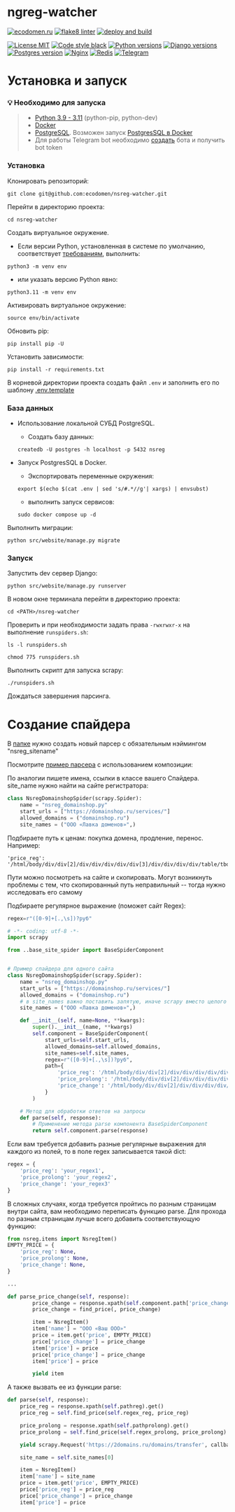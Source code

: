 # ngreg-watcher

[![ecodomen.ru](https://img.shields.io/website?url=https%3A%2F%2Fecodomen.ru%2F)](https://ecodomen.ru/)
[![flake8 linter](https://github.com/ecodomen/nsreg-watcher/actions/workflows/linter.yml/badge.svg)](https://github.com/ecodomen/nsreg-watcher/actions/workflows/linter.yml)
[![deploy and build](https://github.com/ecodomen/nsreg-watcher/actions/workflows/deploy.yml/badge.svg)](https://github.com/ecodomen/nsreg-watcher/actions/workflows/deploy.yml)

[![License MIT](https://img.shields.io/badge/licence-MIT-%3A%2F%2F)](https://opensource.org/license/mit/)
[![Code style black](https://img.shields.io/badge/code%20style-black-black)](https://github.com/psf/black)
[![Python versions](https://img.shields.io/badge/python-_3.10_|_3.11_-blue)](https://www.python.org/)
[![Django versions](https://img.shields.io/badge/django-4.1-blue?logo=django)](https://www.djangoproject.com/)
[![Postgres version](https://img.shields.io/badge/PSQL-14_|_15_|_16-blue?logo=postgresql)](https://www.postgresql.org/)
[![Nginx](https://img.shields.io/badge/nginx-%23009639.svg?logo=nginx&logoColor=white)](https://nginx.org/)
[![Redis](https://img.shields.io/badge/redis-%23DD0031.svg?logo=redis&logoColor=white)](https://redis.io/)
[![Telegram](https://img.shields.io/badge/telegram-blue.svg?logo=telegram&logoColor=white)](https://core.telegram.org/bots/api)

# Установка и запуск

### 💡 Необходимо для запуска

>- [Python 3.9 - 3.11](https://www.python.org/downloads/) (python-pip, python-dev)
>- [Docker](https://docs.docker.com/engine/install/)
>- [PostgreSQL](https://www.postgresql.org/download/). Возможен запуск [PostgresSQL в Docker](#база-данных)
>- Для работы Telegram bot необходимо [создать](https://core.telegram.org/bots#how-do-i-create-a-bot) бота и получить
   bot token

### Установка

Клонировать репозиторий:

```shell
git clone git@github.com:ecodomen/nsreg-watcher.git
```

Перейти в директорию проекта:

```shell
cd nsreg-watcher
```

Создать виртуальное окружение.

- Если версии Python, установленная в системе по умолчанию, соответствует [требованиям](#-необходимо-для-запуска),
  выполнить:

```shell
python3 -m venv env
```

- или указать версию Python явно:

```shell
python3.11 -m venv env
```

Активировать виртуальное окружение:

```shell
source env/bin/activate
```

Обновить pip:

```shell
pip install pip -U
```

Установить зависимости:

```shell
pip install -r requirements.txt
```

В корневой директории проекта создать файл `.env` и заполнить его по шаблону [.env.template](.env.template)

### База данных

- Использование локальной СУБД PostgreSQL.
    - Создать базу данных:
   ```shell
   createdb -U postgres -h localhost -p 5432 nsreg
   ```

- Запуск PostgresSQL в Docker.
    - Экспортировать переменные окружения:
   ```shell
   export $(echo $(cat .env | sed 's/#.*//g'| xargs) | envsubst)
   ```
    - выполнить запуск сервисов:
   ```shell
   sudo docker compose up -d
   ```

Выполнить миграции:

```shell
python src/website/manage.py migrate
```

### Запуск

Запустить dev сервер Django:

```shell
python src/website/manage.py runserver
```

В новом окне терминала перейти в директорию проекта:

```shell
cd <PATH>/nsreg-watcher
```

Проверить и при необходимости задать права `-rwxrwxr-x` на выполнение `runspiders.sh`:
```shell
ls -l runspiders.sh
```
```shell
chmod 775 runspiders.sh
```

Выполнить скрипт для запуска scrapy:

```shell
./runspiders.sh
```

Дождаться завершения парсинга.

# Создание спайдера

В [папке](src/grabber/nsreg/spiders) нужно создать новый парсер с обязательным
нэймингом "nsreg_sitename"

Посмотрите [пример парсера](src/grabber/nsreg/spiders/nsreg_domainshop.py) с использованием композиции:

По аналогии пишете имена, ссылки в классе вашего Спайдера. site_name нужно найти на сайте регистратора:

```python
class NsregDomainshopSpider(scrapy.Spider):
    name = "nsreg_domainshop.py"
    start_urls = ["https://domainshop.ru/services/"]
    allowed_domains = ("domainshop.ru")
    site_names = ("ООО «Лавка доменов»",)
```

Подбираете путь к ценам: покупка домена, продление, перенос. Например:

```
'price_reg': '/html/body/div/div[2]/div/div/div/div/div[3]/div/div/div/div/table/tbody/tr[1]/td[2]/div/text()'
```

Пути можно посмотреть на сайте и скопировать. Могут возникнуть проблемы с тем, что скопированный путь неправильный --
тогда нужно исследовать его самому

Подбираете регулярное выражение (поможет сайт Regex):

```python
regex=r"([0-9]+[.,\s])?руб"
```

```python
# -*- coding: utf-8 -*-
import scrapy

from ..base_site_spider import BaseSpiderComponent


# Пример спайдера для одного сайта
class NsregDomainshopSpider(scrapy.Spider):
    name = "nsreg_domainshop.py"
    start_urls = ["https://domainshop.ru/services/"]
    allowed_domains = ("domainshop.ru")
    # в site_names важно поставить запятую, иначе scrapy вместо целого названия вставит одну букву
    site_names = ("ООО «Лавка доменов»",)

    def __init__(self, name=None, **kwargs):
        super().__init__(name, **kwargs)
        self.component = BaseSpiderComponent(
            start_urls=self.start_urls,
            allowed_domains=self.allowed_domains,
            site_names=self.site_names,
            regex=r"([0-9]+[.,\s])?руб",
            path={
                'price_reg': '/html/body/div/div[2]/div/div/div/div/div[3]/div/div/div/div/table/tbody/tr[1]/td[2]/div/text()',
                'price_prolong': '/html/body/div/div[2]/div/div/div/div/div[3]/div/div/div/div/table/tbody/tr[4]/td[2]/div/p/text()',
                'price_change': '/html/body/div/div[2]/div/div/div/div/div[3]/div/div/div/div/table/tbody/tr[7]/td[2]/div/text()'
            }
        )

    # Метод для обработки ответов на запросы
    def parse(self, response):
        # Применение метода parse компонента BaseSpiderComponent
        return self.component.parse(response)
```

Если вам требуется добавить разные регулярные выражения для каждого из полей, то в поле regex записывается такой dict:

```python
regex = {
    'price_reg': 'your_regex1',
    'price_prolong': 'your_regex2',
    'price_change': 'your_regex3'
}
```

В сложных случаях, когда требуется пройтись по разным страницам внутри сайта, вам необходимо переписать функцию parse.
Для прохода по разным страницам лучше всего добавить соответствующую функцию:

```python
from nsreg.items import NsregItem()
EMPTY_PRICE = {
    'price_reg': None,
    'price_prolong': None,
    'price_change': None,
}

...

def parse_price_change(self, response):
        price_change = response.xpath(self.component.path['price_change']).get()
        price_change = find_price(, price_change)

        item = NsregItem()
        item['name'] = "ООО «Ваш ООО»"
        price = item.get('price', EMPTY_PRICE)
        price['price_change'] = price_change
        item['price'] = price
        price['price_change'] = price_change
        item['price'] = price

        yield item
```

А также вызвать ее из функции parse:

```python
def parse(self, response):
    price_reg = response.xpath(self.pathreg).get()
    price_reg = self.find_price(self.regex_reg, price_reg)

    price_prolong = response.xpath(self.pathprolong).get()
    price_prolong = self.find_price(self.regex_prolong, price_prolong)

    yield scrapy.Request('https://2domains.ru/domains/transfer', callback=self.parse_price_change)

    site_name = self.site_names[0]

    item = NsregItem()
    item['name'] = site_name
    price = item.get('price', EMPTY_PRICE)
    price['price_reg'] = price_reg
    price['price_change'] = price_change
    item['price'] = price
```
